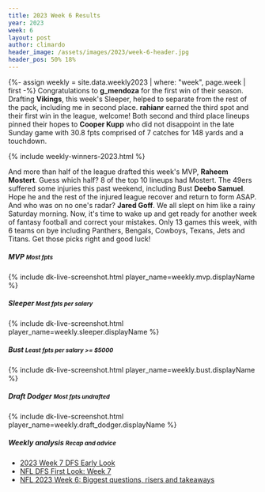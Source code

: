 ```yaml
---
title: 2023 Week 6 Results
year: 2023
week: 6
layout: post
author: climardo
header_image: /assets/images/2023/week-6-header.jpg
header_pos: 50% 18%
---
```


{%- assign weekly = site.data.weekly2023 | where: "week", page.week | first -%}
Congratulations to **g_mendoza** for the first win of their season. Drafting **Vikings**, this week's Sleeper, helped to separate from the rest of the pack, including me in second place. **rahianr** earned the third spot and their first win in the league, welcome! Both second and third place lineups pinned their hopes to **Cooper Kupp** who did not disappoint in the late Sunday game with 30.8 fpts comprised of 7 catches for 148 yards and a touchdown. 

{% include weekly-winners-2023.html %}

And more than half of the league drafted this week's MVP, **Raheem Mostert**. Guess which half? 8 of the top 10 lineups had Mostert. The 49ers suffered some injuries this past weekend, including Bust **Deebo Samuel**. Hope he and the rest of the injured league recover and return to form ASAP. And who was on no one's radar? **Jared Goff**. We all slept on him like a rainy Saturday morning. Now, it's time to wake up and get ready for another week of fantasy football and correct your mistakes. Only 13 games this week, with 6 teams on bye including Panthers, Bengals, Cowboys, Texans, Jets and Titans. Get those picks right and good luck!

##### MVP <small class="text-muted">Most fpts</small>
{% include dk-live-screenshot.html player_name=weekly.mvp.displayName %}

##### Sleeper <small class="text-muted">Most fpts per salary</small>
{% include dk-live-screenshot.html player_name=weekly.sleeper.displayName %}

##### Bust <small class="text-muted">Least fpts per salary >= $5000</small>
{% include dk-live-screenshot.html player_name=weekly.bust.displayName %}

##### Draft Dodger <small class="text-muted">Most fpts undrafted</small>
{% include dk-live-screenshot.html player_name=weekly.draft_dodger.displayName %}

##### Weekly analysis <small class="text-muted">Recap and advice</small>
- [2023 Week 7 DFS Early Look](https://www.fantasypoints.com/nfl/articles/2023/week-7-dfs-early-look)
- [NFL DFS First Look: Week 7](https://rotogrinders.com/articles/nfl-dfs-first-look-week-7-3959097)
- [NFL 2023 Week 6: Biggest questions, risers and takeaways](https://www.espn.com/nfl/story/_/id/38634218/nfl-week-6-2023-questions-risers-fallers-takeaways-lessons-stats)

